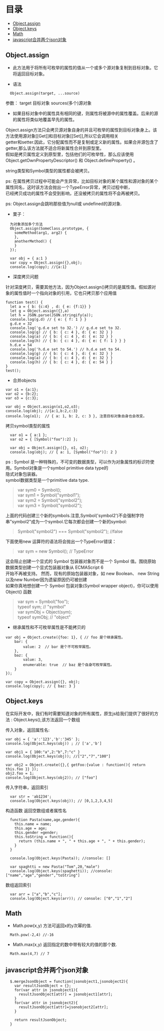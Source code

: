 # 目录
- [Object.assign](#Object.assign)
- [Object.keys](#Object.keys)
- [Math](#Math)
- [javascript合并两个json对象](#javascript合并两个json对象)

## Object.assign


- 此方法用于将所有可枚举的属性的值从一个或多个源对象复制到目标对象。它将返回目标对象。  

- 语法

```
  Object.assign(target, ...source)
```

参数： target 目标对象    sources(多个)源对象  

- 如果目标对象中的属性具有相同的键，则属性将被源中的属性覆盖。后来的源的属性将类似地覆盖早先的属性。  

Object.assign方法只会拷贝源对象自身的并且可枚举的属性到目标对象身上。该方法使用源对象[[Get]]和目标对象[[Set]],所以它会调用相关  
getter和setter.因此，它分配属性而不是复制或定义新的属性。如果合并源包含了getter,那么该方法就不适合将新属性合并到原型里。  
假如是拷贝属性定义到原型里，包括他们的可枚举性，那么应该使用   
Object.getOwnPropertyDescriptor() 和 Object.defineProperty() 。  

string类型和Symbol类型的属性都会被拷贝。  

ps: 在属性拷贝过程中可能会产生异常，比如目标对象的某个属性和源对象的某个属性同名，这时该方法会抛出一个TypeError异常，拷贝过程中断，  
已经拷贝成功的属性不会受到影响，还没被拷贝的属性将不会再被拷贝。  

ps: Object.assign会跳哟那些值为null或 undefined的源对象.  

- 栗子：  


```
  为对象添加多个方法
  Object.assign(SomeClass.prototype, {
    someMethod(arg1, arg2) {
    },
    anotherMethod() {
    }
  });​
```
 
```
  var obj = { a:1 }
  var copy = Object.assign({},obj);
  console.log(copy); //{a:1}
```


- 深度拷贝问题  

 针对深度拷贝，需要其他方法，因为Object.assign()拷贝的是属性值。假如源对象的属性值时一个指向对象的引用，它也只拷贝那个应用值  

```
function test() {
  let a = { b: {c:4} , d: { e: {f:1}} }
  let g = Object.assign({},a)
  let h = JSON.parse(JSON.stringify(a));
  console.log(g.d) // { e: { f: 1 } }
  g.d.e = 32
  console.log('g.d.e set to 32.') // g.d.e set to 32.
  console.log(g) // { b: { c: 4 }, d: { e: 32 } }
  console.log(a) // { b: { c: 4 }, d: { e: 32 } }
  console.log(h) // { b: { c: 4 }, d: { e: { f: 1 } } }
  h.d.e = 54
  console.log('h.d.e set to 54.') // h.d.e set to 54.
  console.log(g) // { b: { c: 4 }, d: { e: 32 } }
  console.log(a) // { b: { c: 4 }, d: { e: 32 } }
  console.log(h) // { b: { c: 4 }, d: { e: 54 } }
}
test();
```

-  合并objects  

```
var o1 = {a:1};
var o2 = {b:2};
var o3 = {c:3};

var obj = Object.assign(o1,o2,o3);
console.log(obj); //{a:1,b:2,c:3}
console.log(o1);  // { a: 1, b: 2, c: 3 }, 注意目标对象自身也会改变。
```

拷贝symbol类型的属性  

```
  var o1 = { a:1 };
  var o2 = { [Symbol("foo"):2] };

  var obj = Object.assign({}, o1, o2);
  console.log(obj); // { a: 1, [Symbol("foo")]: 2 }
```

ps : Symbol 是一种特殊的，不可变的数据类型，可以作为对象属性的标识符使用。Symbol对象是一个symbol primitive data type的  
隐式对象包装器。  
symbol数据类型是一个primitive data type.

> var sym0 = Symbol();  
  var sym1 = Symbol("symbol1");  
  var sym2 = Symbol("symbol2");  
  var sym3 = Symbol("symbol2");  

上面的代码创建三个新的symbols.注意,Symbol('symbol2')不会强制字符串"symbol2"成为一个symbol.它每次都会创建一个新的symbol:  

> Symbol("symbol2") === Symbol("symbol2"); //false  

下面使用new 运算符的语法将会抛出一个TypeError错误：  

> var sym = new Symbol(); // TypeError  

这会阻止创建一个显式的 Symbol 包装器对象而不是一个 Symbol 值。围绕原始数据类型创建一个显式包装器对象从 ECMAScript 6  
开始不再被支持。 然而，现有的原始包装器对象，如 new Boolean、 new String以及new Number因为遗留原因仍可被创建   
如果你真地想创建一个 Symbol 包装对象(Symbol wrapper object)，你可以使用 Object() 函数  

> var sym = Symbol("foo");  
typeof sym;     // "symbol"  
var symObj = Object(sym);  
typeof symObj;  // "object"  

- 继承属性和不可枚举属性是不能拷贝的

```
var obj = Object.create({foo: 1}, { // foo 是个继承属性。
    bar: {
        value: 2  // bar 是个不可枚举属性。
    },
    baz: {
        value: 3,
        enumerable: true  // baz 是个自身可枚举属性。
    }
});

var copy = Object.assign({}, obj);
console.log(copy); // { baz: 3 }
```

## Object.keys

在实际开发中，我们有时需要知道对象的所有属性，原生js给我们提供了很好的方法 : Object.keys(),该方法返回一个数组  

传入对象，返回属性名:  

```
var obj = { 'a':'123','b':'345' };
console.log(Object.keys(obj)) ; // ['a','b']

var obj1 = { 100:"a",2:"b",7:"c" }
console.log(Object.keys(obj)); //["2","7","100"]

var obj2 = Object.create({},{ getFoo:{value : function(){ return this.foo }} });
obj2.foo = 1; 
console.log(Object.keys(obj2)); // ["foo"]
```

传入字符串，返回索引  

```
  var str = 'ab1234';
  console.log(Object.keys(obj)); // [0,1,2,3,4,5]
```

构造函数 返回空数组或者属性名

```
  function Pasta(name,age,gender){
    this.name = name;
    this.age = age;
    this.gender =gender;
    this.toString = function(){
      return (this.name + ", " + this.age + ", " + this.gender);
    }
  }

  console.log(Object.keys(Pasta)); //console: []

  var spaghtti = new Pasta("Tom",20,"male")
  console.log(Object.keys(spaghetti)); //console: ["name","age","gender","toString"]
```

数组返回索引  

```
  var arr = ["a","b","c"];
  console.log(Object.keys(arr)); // console: ["0","1","2"]
```

## Math

- Math.pow(x,y) 方法可返回x的y次幂的值.  

```
  Math.pow(-2,4) //-16
```

- Math.max(x,y)  返回指定的数中带有较大的值的那个数.  

```
  Math.max(4,7) // 7
```


## javascript合并两个json对象

```
  $.mergeJsonObject = function(jsonobject1,jsonobject2){
    var resultJsonObject = {};
    for(var attr in jsonobject1){
      resultJsonObject[attr] = jsonobject1[attr];
    }  
    for(var attr in jsonobject2){
      resultJsonObject[attr]=jsonobject2[attr];
    }

    return resultJsonObject;
  }

```
